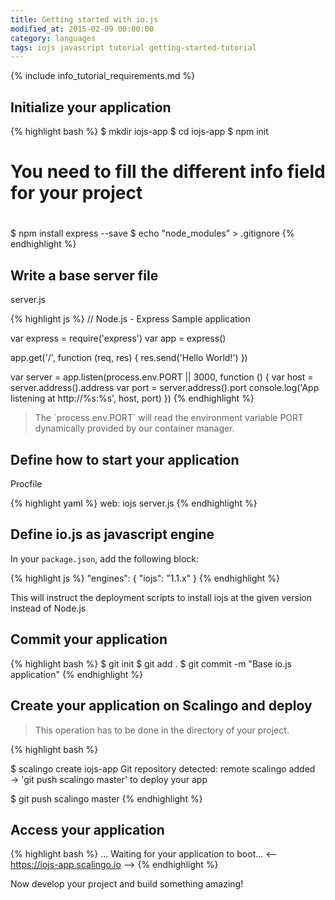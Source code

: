 ```yaml
---
title: Getting started with io.js
modified_at: 2015-02-09 00:00:00
category: languages
tags: iojs javascript tutorial getting-started-tutorial
---
```


{% include info_tutorial_requirements.md %}

## Initialize your application

{% highlight bash %}
$ mkdir iojs-app
$ cd iojs-app
$ npm init

#
# You need to fill the different info field for your project
#

$ npm install express --save
$ echo "node_modules" > .gitignore
{% endhighlight %}

## Write a base server file

server.js

{% highlight js %}
// Node.js - Express Sample application

var express = require('express')
var app = express()

app.get('/', function (req, res) {
  res.send('Hello World!')
})

var server = app.listen(process.env.PORT || 3000, function () {
  var host = server.address().address
  var port = server.address().port
  console.log('App listening at http://%s:%s', host, port)
})
{% endhighlight %}

<blockquote class="bg-info">
  The `process.env.PORT` will read the environment variable PORT dynamically provided by our container manager.
</blockquote>

## Define how to start your application

Procfile

{% highlight yaml %}
web: iojs server.js
{% endhighlight %}

## Define io.js as javascript engine

In your `package.json`, add the following block:

{% highlight js %}
"engines": {
  "iojs": "1.1.x"
}
{% endhighlight %}

This will instruct the deployment scripts to install iojs at
the given version instead of Node.js

## Commit your application

{% highlight bash %}
$ git init
$ git add .
$ git commit -m "Base io.js application"
{% endhighlight %}

## Create your application on Scalingo and deploy

> This operation has to be done in the directory of your project.

{% highlight bash %}

$ scalingo create iojs-app
Git repository detected: remote scalingo added
→ 'git push scalingo master' to deploy your app

$ git push scalingo master
{% endhighlight %}

## Access your application

{% highlight bash %}
…
Waiting for your application to boot...
<-- https://iojs-app.scalingo.io -->
{% endhighlight %}

Now develop your project and build something amazing!
